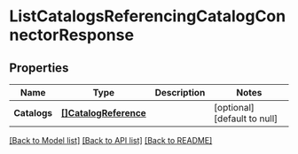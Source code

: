# ListCatalogsReferencingCatalogConnectorResponse

## Properties
Name | Type | Description | Notes
------------ | ------------- | ------------- | -------------
**Catalogs** | [**[]CatalogReference**](CatalogReference.md) |  | [optional] [default to null]

[[Back to Model list]](../README.md#documentation-for-models) [[Back to API list]](../README.md#documentation-for-api-endpoints) [[Back to README]](../README.md)


